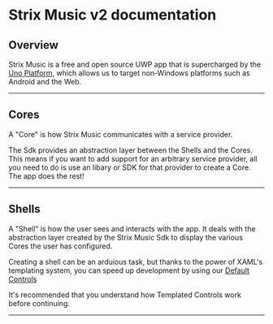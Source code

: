 # Strix Music v2 documentation

## Overview
Strix Music is a free and open source UWP app that is supercharged by the [Uno Platform](https://platform.uno/), which allows us to target non-Windows platforms such as Android and the Web.

---

## Cores

A "Core" is how Strix Music communicates with a service provider. 

The Sdk provides an abstraction layer between the Shells and the Cores. This means if you want to add support for an arbitrary service provider, all you need to do is use an libary or SDK for that provider to create a Core. The app does the rest!

---

## Shells

A "Shell" is how the user sees and interacts with the app. It deals with the abstraction layer created by the Strix Music Sdk to display the various Cores the user has configured.

Creating a shell can be an arduious task, but thanks to the power of XAML's templating system, you can speed up development by using our [Default Controls]()

It's recommended that you understand how Templated Controls work before continuing.

---